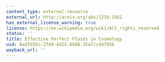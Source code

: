 ```yaml
---
content_type: external-resource
external_url: http://arxiv.org/abs/1210.1561
has_external_license_warning: true
license: https://en.wikipedia.org/wiki/All_rights_reserved
status: ''
title: Effective Perfect Fluids in Cosmology
uid: 8ad7d35c-2f49-4d25-89d8-35a7ccdd7956
wayback_url: ''
---
```

